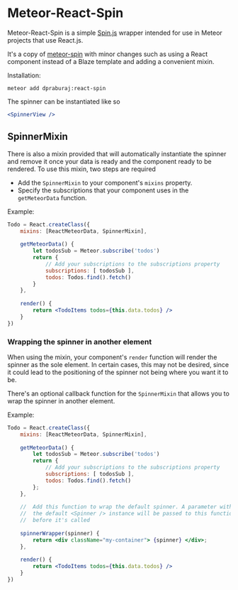 # Meteor-React-Spin

Meteor-React-Spin is a simple [Spin.js](http://fgnass.github.io/spin.js/) wrapper 
intended for use in Meteor projects that use React.js. 

It's a copy of [meteor-spin](https://github.com/SachaG/meteor-spin) with minor 
changes such as using a React component instead of a Blaze template and 
adding a convenient mixin.

Installation:

```meteor add dpraburaj:react-spin```

The spinner can be instantiated like so

```jsx
<SpinnerView />
```

## SpinnerMixin

There is also a mixin provided that will automatically instantiate the
spinner and remove it once your data is ready and the component ready to be rendered. 
To use this mixin, two steps are required 

* Add the `SpinnerMixin` to your component's `mixins` property.
* Specify the subscriptions that your component uses in the `getMeteorData`
  function.

Example: 
```jsx
Todo = React.createClass({
	mixins: [ReactMeteorData, SpinnerMixin],
    
	getMeteorData() {
    	let todosSub = Meteor.subscribe('todos')
        return {
        	// Add your subscriptions to the subscriptions property
        	subscriptions: [ todosSub ], 
            todos: Todos.find().fetch()
        }
    },
    
    render() {
    	return <TodoItems todos={this.data.todos} />
    }
})
```

### Wrapping the spinner in another element

When using the mixin, your component's `render` function will render the spinner as the sole element. In certain cases, this may not be desired, since it could lead to the positioning of the spinner not being where you want it to be. 

There's an optional callback function for the `SpinnerMixin` that allows you to wrap the spinner
in another element.

Example:
```jsx
Todo = React.createClass({
	mixins: [ReactMeteorData, SpinnerMixin],
    
	getMeteorData() {
    	let todosSub = Meteor.subscribe('todos')
        return {
        	// Add your subscriptions to the subscriptions property
        	subscriptions: [ todosSub ], 
            todos: Todos.find().fetch()
        };
    },
    
    //  Add this function to wrap the default spinner. A parameter with  
   	//  the default <Spinner /> instance will be passed to this function 
    //  before it's called
    
    spinnerWrapper(spinner) {
    	return <div className="my-container"> {spinner} </div>;
    },
    
    render() {
    	return <TodoItems todos={this.data.todos} />
    }
})
```
